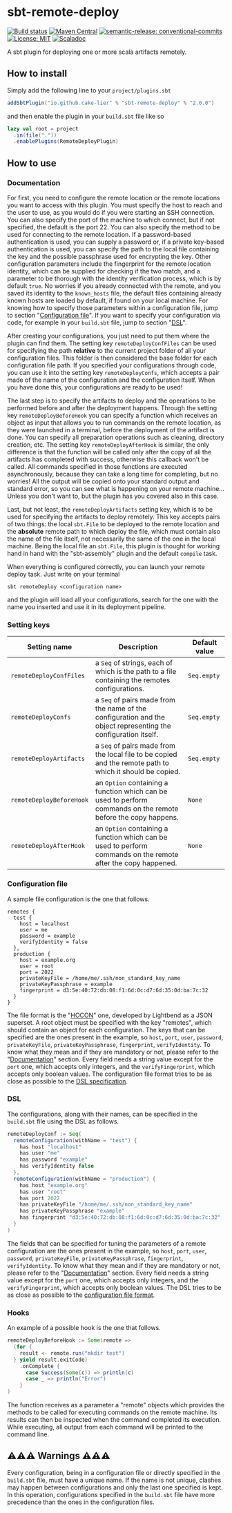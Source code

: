 # sbt-remote-deploy

[![Build status](https://github.com/cake-lier/sbt-remote-deploy/actions/workflows/publish.yml/badge.svg)](https://github.com/cake-lier/sbt-remote-deploy/actions/workflows/publish.yml)
[![Maven Central](https://maven-badges.herokuapp.com/maven-central/io.github.cake-lier/sbt-remote-deploy/badge.svg)](https://maven-badges.herokuapp.com/maven-central/io.github.cake-lier/sbt-remote-deploy/)
[![semantic-release: conventional-commits](https://img.shields.io/badge/semantic--release-conventional_commits-e10098?logo=semantic-release)](https://github.com/semantic-release/semantic-release)
[![License: MIT](https://img.shields.io/github/license/cake-lier/sbt-remote-deploy)](https://github.com/cake-lier/sbt-remote-deploy/blob/main/LICENSE)
[![Scaladoc](https://img.shields.io/badge/scaladoc-latest-brightgreen)](https://cake-lier.github.io/sbt-remote-deploy/io/github/cakelier/)

A sbt plugin for deploying one or more scala artifacts remotely.

## How to install

Simply add the following line to your ``project/plugins.sbt``

```scala
addSbtPlugin("io.github.cake-lier" % "sbt-remote-deploy" % "2.0.0")
```

and then enable the plugin in your ``build.sbt`` file like so

```scala
lazy val root = project
  .in(file("."))
  .enablePlugins(RemoteDeployPlugin)
```

## How to use

### Documentation

For first, you need to configure the remote location or the remote locations you want to access with this plugin. You must 
specify the host to reach and the user to use, as you would do if you were starting an SSH connection. You can also specify 
the port of the machine to which connect, but if not specified, the default is the port 22. You can also specify the method to 
be used for connecting to the remote location. If a password-based authentication is used, you can supply a password or, if a 
private key-based authentication is used, you can specify the path to the local file containing the key and the possible 
passphrase used for encrypting the key. Other configuration parameters include the fingerprint for the remote location 
identity, which can be supplied for checking if the two match, and a parameter to be thorough with the identity verification 
process, which is by default `true`. No worries if you already connected with the remote, and you saved its identity to the 
`known_hosts` file, the default files containing already known hosts are loaded by default, if found on your local machine. 
For knowing how to specify those parameters within a configuration file, jump to section 
"[Configuration file](#configuration-file)". If you want to specify your configuration via code, for example in your 
`build.sbt` file, jump to section "[DSL](#dsl)".

After creating your configurations, you just need to put them where the plugin can find them. The setting key 
`remoteDeployConfFiles` can be used for specifying the path **relative** to the current project folder of all your configuration 
files. This folder is then considered the base folder for each configuration file path. If you specified your configurations 
through code, you can use it into the setting key `remoteDeployConfs`, which accepts a pair made of the name of the 
configuration and the configuration itself. When you have done this, your configurations are ready to be used!

The last step is to specify the artifacts to deploy and the operations to be performed before and after the deployment happens.
Through the setting key `remoteDeployBeforeHook` you can specify a function which receives an object as input that allows you 
to run commands on the remote location, as they were launched in a terminal, before the deployment of the artifact is done. 
You can specify all preparation operations such as cleaning, directory creation, etc. The setting key `remoteDeployAfterHook` 
is similar, the only difference is that the function will be called only after the copy of all the artifacts has completed 
with success, otherwise this callback won't be called. All commands specified in those functions are executed asynchronously, 
because they can take a long time for completing, but no worries! All the output will be copied onto your standard output and 
standard error, so you can see what is happening on your remote machine... Unless you don't want to, but the plugin has you 
covered also in this case.

Last, but not least, the `remoteDeployArtifacts` setting key, which is to be used for specifying the artifacts to deploy 
remotely. This key accepts pairs of two things: the local `sbt.File` to be deployed to the remote location and the 
**absolute** remote path to which deploy the file, which must contain also the name of the file itself, not necessarily the 
same of the one in the local machine. Being the local file an `sbt.File`, this plugin is thought for working hand in hand 
with the "sbt-assembly" plugin and the default `compile` task.

When everything is configured correctly, you can launch your remote deploy task. Just write on your terminal

`sbt remoteDeploy <configuration name>` 

and the plugin will load all your configurations, search for the one with the name you inserted 
and use it in its deployment pipeline.

### Setting keys

| Setting name             | Description                                                                                                    | Default value |
|--------------------------|----------------------------------------------------------------------------------------------------------------|---------------|
| `remoteDeployConfFiles`  | a `Seq` of strings, each of which is the path to a file containing the remotes configurations.                 | `Seq.empty`   |
| `remoteDeployConfs`      | a `Seq` of pairs made from the name of the configuration and the object representing the configuration itself. | `Seq.empty`   |
| `remoteDeployArtifacts`  | a `Seq` of pairs made from the local file to be copied and the remote path to which it should be copied.       | `Seq.empty`   |
| `remoteDeployBeforeHook` | an `Option` containing a function which can be used to perform commands on the remote before the copy happens. | `None`        |
| `remoteDeployAfterHook`  | an `Option` containing a function which can be used to perform commands on the remote after the copy happened. | `None`        |

### Configuration file

A sample file configuration is the one that follows.

```HOCON
remotes {
  test {
    host = localhost
    user = me
    password = example
    verifyIdentity = false
  },
  production {
    host = example.org
    user = root
    port = 2022
    privateKeyFile = /home/me/.ssh/non_standard_key_name
    privateKeyPassphrase = example
    fingerprint = d3:5e:40:72:db:08:f1:6d:0c:d7:6d:35:0d:ba:7c:32
  }
}
```

The file format is the "[HOCON](https://github.com/lightbend/config)" one, developed by Lightbend as a JSON superset. A root 
object must be specified with the key "remotes", which should contain an object for each configuration. The keys that can be 
specified are the ones present in the example, so `host`, `port`, `user`, `password`, `privateKeyFile`, `privateKeyPassphrase`,
`fingerprint`, `verifyIdentity`. To know what they mean and if they are mandatory or not, please refer to the 
"[Documentation](#documentation)" section. Every field needs a string value except for the `port` one, which accepts only 
integers, and the `verifyFingerprint`, which accepts only boolean values. The configuration file format tries to be as close as 
possible to the [DSL specification](#dsl).

### DSL

The configurations, along with their names, can be specified in the `build.sbt` file using the DSL as follows.

```scala
remoteDeployConf := Seq(
  remoteConfiguration(withName = "test") {
    has host "localhost"
    has user "me"
    has password "example"
    has verifyIdentity false
  },
  remoteConfiguration(withName = "production") {
    has host "example.org"
    has user "root"
    has port 2022
    has privateKeyFile "/home/me/.ssh/non_standard_key_name"
    has privateKeyPassphrase "example"
    has fingerprint "d3:5e:40:72:db:08:f1:6d:0c:d7:6d:35:0d:ba:7c:32"
  }
)
```

The fields that can be specified for tuning the parameters of a remote configuration are the ones present in the example, so 
`host`, `port`, `user`, `password`, `privateKeyFile`, `privateKeyPassphrase`, `fingerprint`, `verifyIdentity`. To know what 
they mean and if they are mandatory or not, please refer to the "[Documentation](#documentation)" section. Every field needs a 
string value except for the `port` one, which accepts only integers, and the `verifyFingerprint`, which accepts only boolean 
values. The DSL tries to be as close as possible to the [configuration file format](#configuration-file).

### Hooks

An example of a possible hook is the one that follows.

```scala
remoteDeployBeforeHook := Some(remote =>
  (for {
    result <- remote.run("mkdir test")
  } yield result.exitCode)
    .onComplete {
      case Success(Some(c)) => println(c)
      case _ => println("Error")
    }
)
```

The function receives as a parameter a "remote" objects which provides the methods to be called for executing commands on the 
remote machine. Its results can then be inspected when the command completed its execution. While executing, all output from 
each command will be printed to the command line.

## ⚠️⚠️⚠️ Warnings ⚠️⚠️⚠️

Every configuration, being in a configuration file or directly specified in the ``build.sbt`` file, must have a unique name. 
If the name is not unique, clashes may happen between configurations and only the last one specified is kept. 
In this operation, configurations specified in the ``build.sbt`` file have more precedence than the ones in the configuration files.
